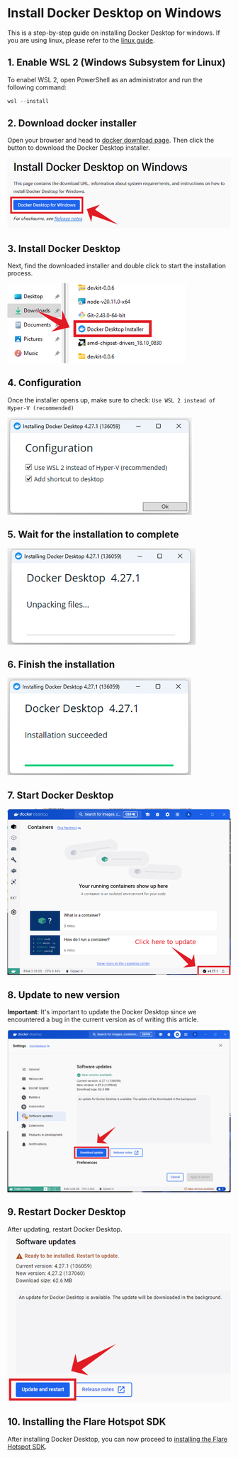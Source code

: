 # Install Docker Desktop on Windows

This is a step-by-step guide on installing Docker Desktop for windows. If you are using linux, please refer to the [linux guide](https://docs.docker.com/desktop/install/ubuntu/).

## 1. Enable WSL 2 (Windows Subsystem for Linux)

To enabel WSL 2, open PowerShell as an administrator and run the following command:
```powershell
wsl --install
```

## 2. Download docker installer

Open your browser and head to [docker download page](https://docs.docker.com/desktop/install/windows-install/). Then click the button to download the Docker Desktop installer.

![Download docker desktop](./img/docker-install/01-download-docker-desktop.png)

## 3. Install Docker Desktop

Next, find the downloaded installer and double click to start the installation process.

![Locate the docker desktop installer](./img/docker-install/02-locate-docker-desktop.png)

## 4. Configuration

Once the installer opens up, make sure to check:
`Use WSL 2 instead of Hyper-V (recommended)`

![Docker installer configuration](./img/docker-install/03-docker-install-configuration.png)

## 5. Wait for the installation to complete

![Installing please wait](./img/docker-install/04-unpacking-files.png)

## 6. Finish the installation

![Installation succeeded](./img/docker-install/05-installation-succeeded.png)

## 7. Start Docker Desktop

![Start docker desktop](./img/docker-install/06-start-docker-desktop.png)

## 8. Update to new version

**Important**: It's important to update the Docker Desktop since we encountered a bug in the current version
as of writing this article.

![Update docker desktop](./img/docker-install/07-update-docker-desktop.png)

## 9. Restart Docker Desktop

After updating, restart Docker Desktop.
![Restart docker desktop](./img/docker-install/08-update-and-restart-docker.png)

## 10. Installing the Flare Hotspot SDK

After installing Docker Desktop, you can now proceed to [installing the Flare Hotspot SDK](../../getting-started.md/#download-flare-hotspot-sdk).
